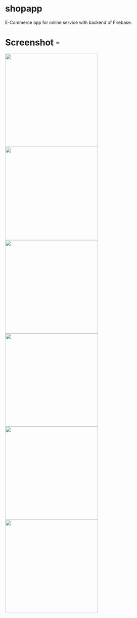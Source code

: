# shopapp

E-Commerce app for online service with backend of Firebase.

# Screenshot -

<img src="https://user-images.githubusercontent.com/73748430/105625178-5ebefe00-5e4d-11eb-97cf-6c2dd94132a9.jpg" width="300"> <img src="https://user-images.githubusercontent.com/73748430/105625226-97f76e00-5e4d-11eb-90af-509c7eb6bbb3.jpg" width="300"> <img src="https://user-images.githubusercontent.com/73748430/105625220-89a95200-5e4d-11eb-8fc6-1cb74a83d2e6.jpg" width="300"> <img src="https://user-images.githubusercontent.com/73748430/105625208-7dbd9000-5e4d-11eb-9ad1-b5a30a615403.jpg" width="300"> <img src="https://user-images.githubusercontent.com/73748430/105625201-78f8dc00-5e4d-11eb-8689-911b7c1963fe.jpg" width="300">  <img src="https://user-images.githubusercontent.com/73748430/105625194-71d1ce00-5e4d-11eb-962e-fbb19a6ea033.jpg" width="300">
